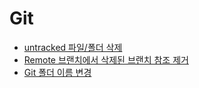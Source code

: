 # Git

- [untracked 파일/폴더 삭제](https://github.com/nanggo/TIL/blob/master/Git/2020-01-02_remove_untracked_files.md)
- [Remote 브랜치에서 삭제된 브랜치 참조 제거](https://github.com/nanggo/TIL/blob/master/Git/2020-01-08_cleaning_up_old_remote_branches.md)
- [Git 폴더 이름 변경](https://github.com/nanggo/TIL/blob/master/Git/2020-01-15_git_rename_folder.md)